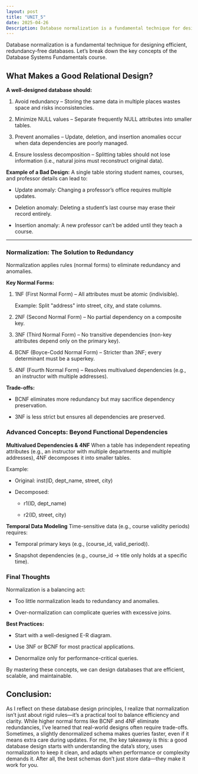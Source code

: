 ```yaml
---
layout: post
title: "UNIT_5"
date: 2025-04-26
Description: Database normalization is a fundamental technique for designing efficient, redundancy-free databases. Let’s break down the key concepts of the Database Systems Fundamentals course.
--- 
```


<p class="intro"><span class="dropcap">D</span>atabase normalization is a fundamental technique for designing efficient, redundancy-free databases. Let’s break down the key concepts of the Database Systems Fundamentals course.</p>

## What Makes a Good Relational Design?

**A well-designed database should:**

1. Avoid redundancy – Storing the same data in multiple places wastes space and risks inconsistencies.

2. Minimize NULL values – Separate frequently NULL attributes into smaller tables.

3. Prevent anomalies – Update, deletion, and insertion anomalies occur when data dependencies are poorly managed.

4. Ensure lossless decomposition – Splitting tables should not lose information (i.e., natural joins must reconstruct original data).

**Example of a Bad Design:**
A single table storing student names, courses, and professor details can lead to:

 - Update anomaly: Changing a professor’s office requires multiple updates.

 - Deletion anomaly: Deleting a student’s last course may erase their record entirely.

 - Insertion anomaly: A new professor can’t be added until they teach a course.

---

### Normalization: The Solution to Redundancy
Normalization applies rules (normal forms) to eliminate redundancy and anomalies.

**Key Normal Forms:**
1. 1NF (First Normal Form) – All attributes must be atomic (indivisible).

    Example: Split "address" into street, city, and state columns.

2. 2NF (Second Normal Form) – No partial dependency on a composite key.

3. 3NF (Third Normal Form) – No transitive dependencies (non-key attributes depend only on the primary key).

4. BCNF (Boyce-Codd Normal Form) – Stricter than 3NF; every determinant must be a superkey.

5. 4NF (Fourth Normal Form) – Resolves multivalued dependencies (e.g., an instructor with multiple addresses).

**Trade-offs:**

 - BCNF eliminates more redundancy but may sacrifice dependency preservation.

 - 3NF is less strict but ensures all dependencies are preserved.

### Advanced Concepts: Beyond Functional Dependencies
**Multivalued Dependencies & 4NF**
When a table has independent repeating attributes (e.g., an instructor with multiple departments and multiple addresses), 4NF decomposes it into smaller tables.

Example:

 - Original: inst(ID, dept_name, street, city)

 - Decomposed:

    - r1(ID, dept_name)

    - r2(ID, street, city)

**Temporal Data Modeling**
Time-sensitive data (e.g., course validity periods) requires:

- Temporal primary keys (e.g., (course_id, valid_period)).

- Snapshot dependencies (e.g., course_id → title only holds at a specific time).

### Final Thoughts
Normalization is a balancing act:

- Too little normalization leads to redundancy and anomalies.

- Over-normalization can complicate queries with excessive joins.

**Best Practices:**

- Start with a well-designed E-R diagram.

- Use 3NF or BCNF for most practical applications.

- Denormalize only for performance-critical queries.

By mastering these concepts, we can design databases that are efficient, scalable, and maintainable.

## Conclusion:

As I reflect on these database design principles, I realize that normalization isn’t just about rigid rules—it’s a practical tool to balance efficiency and clarity. While higher normal forms like BCNF and 4NF eliminate redundancies, I’ve learned that real-world designs often require trade-offs. Sometimes, a slightly denormalized schema makes queries faster, even if it means extra care during updates. For me, the key takeaway is this: a good database design starts with understanding the data’s story, uses normalization to keep it clean, and adapts when performance or complexity demands it. After all, the best schemas don’t just store data—they make it work for you.